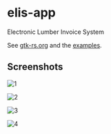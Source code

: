 # elis-app
Electronic Lumber Invoice System

See [gtk-rs.org](http://gtk-rs.org/) and the [examples](https://github.com/gtk-rs/examples).

## Screenshots

![1](https://jonlamb-gh.github.io/elis-app/screenshot_1.png)

![2](https://jonlamb-gh.github.io/elis-app/screenshot_2.png)

![3](https://jonlamb-gh.github.io/elis-app/screenshot_3.png)

![4](https://jonlamb-gh.github.io/elis-app/screenshot_4.png)

